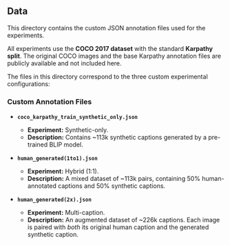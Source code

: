## Data

This directory contains the custom JSON annotation files used for the experiments.

All experiments use the **COCO 2017 dataset** with the standard **Karpathy split**. The original COCO images and the base Karpathy annotation files are publicly available and not included here.

The files in this directory correspond to the three custom experimental configurations:

### Custom Annotation Files

* **`coco_karpathy_train_synthetic_only.json`**
    * **Experiment:** Synthetic-only.
    * **Description:** Contains ~113k synthetic captions generated by a pre-trained BLIP model.

* **`human_generated(1to1).json`**
    * **Experiment:** Hybrid (1:1).
    * **Description:** A mixed dataset of ~113k pairs, containing 50% human-annotated captions and 50% synthetic captions.

* **`human_generated(2x).json`**
    * **Experiment:** Multi-caption.
    * **Description:** An augmented dataset of ~226k captions. Each image is paired with *both* its original human caption and the generated synthetic caption.